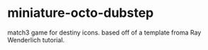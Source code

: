 # miniature-octo-dubstep
match3 game for destiny icons. based off of a template froma Ray Wenderlich tutorial.
